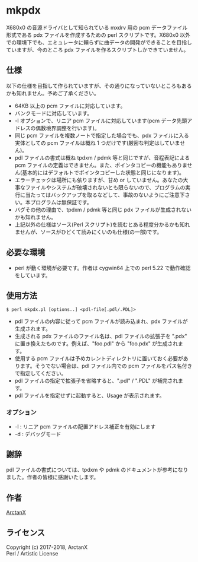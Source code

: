 # mkpdx

X680x0 の音源ドライバとして知られている mxdrv 用の pcm データファイル形式である pdx ファイルを作成するための perl スクリプトです。X680x0 以外での環境下でも、エミュレータに頼らずに曲データの開発ができることを目指していますが、今のところ pdx ファイルを作るスクリプトしかできていません。

## 仕様

以下の仕様を目指して作られていますが、その通りになっていないところもあるかも知れません。予めご了承ください。

- 64KB 以上の pcm ファイルに対応しています。
- バンクモードに対応しています。
- -l オプションで、リニア pcm ファイルに対応しています(pcm データ先頭アドレスの偶数境界調整を行います)。
- 同じ pcm ファイルを複数ノートで指定した場合でも、pdx ファイルに入る実体としての pcm ファイルは概ね 1 つだけです(厳密な判定はしていません)。
- pdl ファイルの書式は概ね tpdxm / pdmk 等と同じですが、音程表記による pcm ファイルの定義はできません。また、ポインタコピーの機能もありません(基本的にはデフォルトでポインタコピーした状態と同じになります)。
- エラーチェックは場所にも依りますが、甘め or していません。あなたの大事なファイルやシステムが破壊されないとも限らないので、プログラムの実行に当たってはバックアップを取るなどして、事故のないようにご注意下さい。本プログラムは無保証です。
- バグその他の理由で、tpdxm / pdmk 等と同じ pdx ファイルが生成されないかも知れません。
- 上記以外の仕様はソース(Perl スクリプト)を読むとある程度分かるかも知れませんが、ソースがひどくて読みにくいのも仕様(の一部)です。

## 必要な環境

- perl が動く環境が必要です。作者は cygwin64 上での perl 5.22 で動作確認をしています。

## 使用方法

    $ perl mkpdx.pl [options..] <pdl-file[.pdl/.PDL]>

- pdl ファイルの内容に従って pcm ファイルが読み込まれ、pdx ファイルが生成されます。
- 生成される pdx ファイルのファイル名は、pdl ファイルの拡張子を ".pdx" に置き換えたものです。例えば、"foo.pdl" から "foo.pdx" が生成されます。
- 使用する pcm ファイルは予めカレントディレクトリに置いておく必要があります。そうでない場合は、pdl ファイル内での pcm ファイルをパス名付きで指定してください。
- pdl ファイルの指定で拡張子を省略すると、".pdl" / ".PDL"
が補完されます。
- pdl ファイルを指定せずに起動すると、Usage が表示されます。

### オプション

-  -l : リニア pcm ファイルの配置アドレス補正を有効にします
-  -d : デバッグモード

## 謝辞
pdl ファイルの書式については、tpdxm や pdmk のドキュメントが参考になりました。作者の皆様に感謝いたします。

## 作者

  [ArctanX](https://github.com/arctanx93)

## ライセンス

Copyright (c) 2017-2018, ArctanX  
Perl / Artistic License
